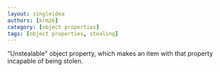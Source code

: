 ```yaml
---
layout: singleidea
authors: [krm26]
category: [object properties]
tags: [object properties, stealing]
---
```

"Unstealable" object property, which makes an item with that property incapable
of being stolen.
